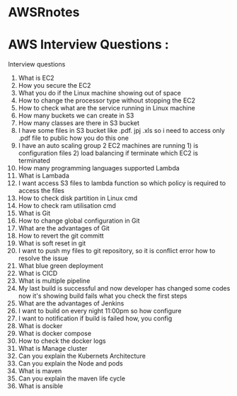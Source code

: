 # AWSRnotes

# AWS Interview Questions :
Interview questions
1) What is EC2
2) How you secure the EC2
3) What you do if the Linux machine showing out of space
4) How to change the processor type without stopping the EC2
5) How to check what are the service running in Linux machine
6) How many buckets we can create in S3
7) How many classes are there in S3 bucket
8) I have some files in S3 bucket like .pdf. jpj .xls so i need to access only .pdf file to public how you do this one
9) I have an auto scaling group 2 EC2 machines are running 1) is configuration files 2) load balancing if terminate which EC2 is terminated 
10) How many programming languages supported Lambda
11) What is Lambada
12) I want access S3 files to lambda function so which policy is required to access the files
13) How to check disk partition in Linux cmd
14) How to check ram utilisation cmd
15) What is Git
16) How to change global configuration in Git
17) What are the advantages of Git
18) How to revert the git committ
19) What is soft reset in git
20) I want to push my files to git repository, so it is conflict error how to resolve the issue
21) What blue green deployment
22) What is CICD
23) What is multiple pipeline
24) My last build is successful and now developer has changed some codes now it's showing build fails what you check the first steps
25) What are the advantages of Jenkins
26) I want to build on every night 11:00pm so how configure
27) I want to notification if build is failed how, you config
28) What is docker
29) What is docker compose
30) How to check the docker logs
31) What is Manage cluster
32) Can you explain the Kubernets Architecture
33) Can you explain the Node and pods
34) What is maven 
35) Can you explain the maven life cycle 
36) What is ansible
    

